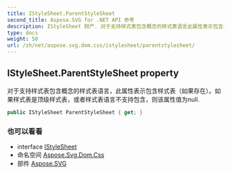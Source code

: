 ```yaml
---
title: IStyleSheet.ParentStyleSheet
second_title: Aspose.SVG for .NET API 参考
description: IStyleSheet 财产. 对于支持样式表包含概念的样式表语言此属性表示包含样式表如果存在如果样式表是顶级样式表或者样式表语言不支持包含则该属性值为null.
type: docs
weight: 50
url: /zh/net/aspose.svg.dom.css/istylesheet/parentstylesheet/
---
```

## IStyleSheet.ParentStyleSheet property

对于支持样式表包含概念的样式表语言，此属性表示包含样式表（如果存在）。如果样式表是顶级样式表，或者样式表语言不支持包含，则该属性值为null.

```csharp
public IStyleSheet ParentStyleSheet { get; }
```

### 也可以看看

* interface [IStyleSheet](../)
* 命名空间 [Aspose.Svg.Dom.Css](../../istylesheet/)
* 部件 [Aspose.SVG](../../../)


